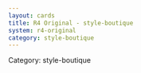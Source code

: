 ```yaml
---
layout: cards
title: R4 Original - style-boutique
system: r4-original
category: style-boutique
---
```

<div class="alert alert-secondary mb-4"><span class="i18n innerHTML-category">Category: </span><span class="i18n innerHTML-cat-style-boutique">style-boutique</span></div>
